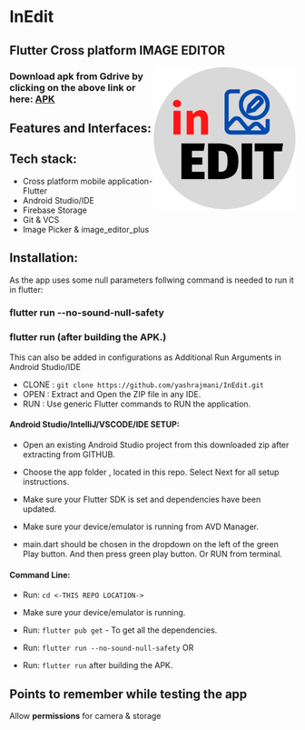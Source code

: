 # InEdit
## Flutter Cross platform IMAGE EDITOR
 

<img src="https://github.com/yashrajmani/InEdit/blob/main/assets/splash/splash_logo.png" align="right" height="250" width="250"/>

 
### Download apk from Gdrive by clicking on the above link or here: [APK]()


## Features and Interfaces:

## Tech stack:
- Cross platform mobile application- Flutter
- Android Studio/IDE
- Firebase Storage
- Git & VCS 
- Image Picker & image_editor_plus




## Installation:
As the app uses some null parameters follwing command is needed to run it in flutter: 
### flutter run --no-sound-null-safety
### flutter run (after building the APK.)

This can also be added in configurations as Additional Run Arguments in Android Studio/IDE

	
- CLONE : `git clone https://github.com/yashrajmani/InEdit.git` 
- OPEN : Extract and Open the ZIP file in any IDE.
- RUN : Use generic Flutter commands to RUN the application.
	
#### Android Studio/IntelliJ/VSCODE/IDE SETUP:

- Open an existing Android Studio project from this downloaded zip after extracting from GITHUB.
	
- Choose the app folder , located in this repo. Select Next for all setup instructions.
	
- Make sure your Flutter SDK is set and dependencies have been updated.
	
- Make sure your device/emulator is running from AVD Manager.
	
- main.dart should be chosen in the dropdown on the left of the green Play button. And then press green play button. Or RUN from terminal.
	
#### Command Line:

- Run: `cd <-THIS REPO LOCATION->` 

- Make sure your device/emulator is running.

- Run: `flutter pub get` - To get all the dependencies. 

- Run: `flutter run --no-sound-null-safety`  OR

- Run: `flutter run` after building the APK.



## Points to remember while testing the app
Allow **permissions** for camera & storage




